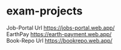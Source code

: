 # exam-projects
Job-Portal Url
https://jobs-portal.web.app/
<br/>
EarthPay
https://earth-payment.web.app/
<br/>
Book-Repo Url
https://bookrepo.web.app/
